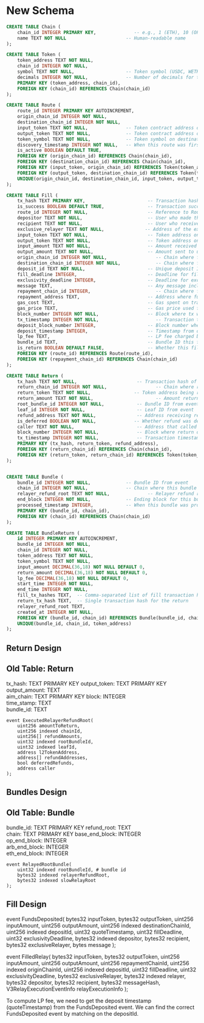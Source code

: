 # New Schema 

```sql
CREATE TABLE Chain (
    chain_id INTEGER PRIMARY KEY,              -- e.g., 1 (ETH), 10 (OP), 42161 (ARB), 8453 (BASE)
    name TEXT NOT NULL                      -- Human-readable name
);

CREATE TABLE Token (
    token_address TEXT NOT NULL,
    chain_id INTEGER NOT NULL,
    symbol TEXT NOT NULL,                   -- Token symbol (USDC, WETH, etc.)
    decimals INTEGER NOT NULL,              -- Number of decimals for the token
    PRIMARY KEY (token_address, chain_id),
    FOREIGN KEY (chain_id) REFERENCES Chain(chain_id)
);

CREATE TABLE Route (
    route_id INTEGER PRIMARY KEY AUTOINCREMENT,
    origin_chain_id INTEGER NOT NULL,
    destination_chain_id INTEGER NOT NULL,
    input_token TEXT NOT NULL,              -- Token contract address on origin chain
    output_token TEXT NOT NULL,             -- Token contract address on destination chain
    token_symbol TEXT NOT NULL,             -- Token symbol on destination chain
    discovery_timestamp INTEGER NOT NULL,   -- When this route was first discovered
    is_active BOOLEAN DEFAULT TRUE,
    FOREIGN KEY (origin_chain_id) REFERENCES Chain(chain_id),
    FOREIGN KEY (destination_chain_id) REFERENCES Chain(chain_id),
    FOREIGN KEY (input_token, origin_chain_id) REFERENCES Token(token_address, chain_id),
    FOREIGN KEY (output_token, destination_chain_id) REFERENCES Token(token_address, chain_id),
    UNIQUE(origin_chain_id, destination_chain_id, input_token, output_token)
);

CREATE TABLE Fill (
    tx_hash TEXT PRIMARY KEY,                       -- Transaction hash
    is_success BOOLEAN DEFAULT TRUE,                -- Transaction success status
    route_id INTEGER NOT NULL,                      -- Reference to Route
    depositor TEXT NOT NULL,                        -- User who made the deposit
    recipient TEXT NOT NULL,                        -- User who receives the funds
    exclusive_relayer TEXT NOT NULL,               -- Address of the exclusive relayer 
    input_token TEXT NOT NULL,                      -- Token address on origin chain
    output_token TEXT NOT NULL,                     -- Token address on destination chain
    input_amount TEXT NOT NULL,                     -- Amount received on origin chain (in smallest unit)
    output_amount TEXT NOT NULL,                    -- Amount sent to user on destination chain (in smallest unit)
    origin_chain_id INTEGER NOT NULL,                  -- Chain where funds originated
    destination_chain_id INTEGER NOT NULL,             -- Chain where funds are sent
    deposit_id TEXT NOT NULL,                       -- Unique deposit ID from protocol
    fill_deadline INTEGER,                          -- Deadline for filling the relay
    exclusivity_deadline INTEGER,                   -- Deadline for exclusive relay
    message TEXT,                                   -- Any message included with the relay
    repayment_chain_id INTEGER,                        -- Chain where funds are repaid
    repayment_address TEXT,                         -- Address where funds are repaid
    gas_cost TEXT,                                  -- Gas spent on transaction (in wei)
    gas_price TEXT,                                 -- Gas price used for transaction
    block_number INTEGER NOT NULL,                  -- Block where tx was confirmed
    tx_timestamp INTEGER NOT NULL,                     -- Transaction timestamp
    deposit_block_number INTEGER,                   -- Block number where deposit event occurred
    deposit_timestamp INTEGER,                      -- Timestamp from deposit event    
    lp_fee TEXT,                                    -- LP fee charged by protocol
    bundle_id TEXT,                                 -- Bundle ID this fill belongs to (NOT USED)
    is_return BOOLEAN DEFAULT FALSE,                -- Whether this fill is a return (NOT USED)
    FOREIGN KEY (route_id) REFERENCES Route(route_id),
    FOREIGN KEY (repayment_chain_id) REFERENCES Chain(chain_id)
);

CREATE TABLE Return (
    tx_hash TEXT NOT NULL,                      -- Transaction hash of the refund event
    return_chain_id INTEGER NOT NULL,                  -- Chain where return occurred (from chainId)
    return_token TEXT NOT NULL,                -- Token address being returned (from l2TokenAddress)
    return_amount TEXT NOT NULL,                       -- Amount returned (from refundAmounts[i])
    root_bundle_id INTEGER NOT NULL,            -- Bundle ID from event (from rootBundleId)
    leaf_id INTEGER NOT NULL,                   -- Leaf ID from event
    refund_address TEXT NOT NULL,               -- Address receiving refund (from refundAddresses[i])
    is_deferred BOOLEAN NOT NULL,              -- Whether refund was deferred
    caller TEXT NOT NULL,                       -- Address that called the refund
    block_number INTEGER NOT NULL,              -- Block where return occurred
    tx_timestamp INTEGER NOT NULL,              -- Transaction timestamp
    PRIMARY KEY (tx_hash, return_token, refund_address),
    FOREIGN KEY (return_chain_id) REFERENCES Chain(chain_id),
    FOREIGN KEY (return_token, return_chain_id) REFERENCES Token(token_address, chain_id)
);


CREATE TABLE Bundle (
    bundle_id INTEGER NOT NULL,             -- Bundle ID from event
    chain_id INTEGER NOT NULL,              -- Chain where this bundle applies
    relayer_refund_root TEXT NOT NULL,              -- Relayer refund root hash
    end_block INTEGER NOT NULL,             -- Ending block for this bundle on this chain
    processed_timestamp INTEGER,            -- When this bundle was processed
    PRIMARY KEY (bundle_id, chain_id),
    FOREIGN KEY (chain_id) REFERENCES Chain(chain_id)
);

CREATE TABLE BundleReturn (
    id INTEGER PRIMARY KEY AUTOINCREMENT,
    bundle_id INTEGER NOT NULL,
    chain_id INTEGER NOT NULL,
    token_address TEXT NOT NULL,
    token_symbol TEXT NOT NULL,
    input_amount DECIMAL(36,18) NOT NULL DEFAULT 0,
    return_amount DECIMAL(36,18) NOT NULL DEFAULT 0,
    lp_fee DECIMAL(36,18) NOT NULL DEFAULT 0,
    start_time INTEGER NOT NULL,
    end_time INTEGER NOT NULL,
    fill_tx_hashes TEXT,  -- Comma-separated list of fill transaction hashes
    return_tx_hash TEXT,  -- Single transaction hash for the return
    relayer_refund_root TEXT,
    created_at INTEGER NOT NULL,
    FOREIGN KEY (bundle_id, chain_id) REFERENCES Bundle(bundle_id, chain_id),
    UNIQUE(bundle_id, chain_id, token_address)
);

```

## Return Design 

Old Table: Return
-------------
tx_hash: TEXT       PRIMARY KEY
output_token: TEXT       PRIMARY KEY
output_amount: TEXT   
aim_chain: TEXT       PRIMARY KEY
block: INTEGER  
time_stamp: TEXT   
bundle_id: TEXT   

    event ExecutedRelayerRefundRoot(
        uint256 amountToReturn,
        uint256 indexed chainId,
        uint256[] refundAmounts,
        uint32 indexed rootBundleId,
        uint32 indexed leafId,
        address l2TokenAddress,
        address[] refundAddresses,
        bool deferredRefunds,
        address caller
    );


## Bundles Design 

Old Table: Bundle
-------------
bundle_id: TEXT       PRIMARY KEY
refund_root: TEXT   
chain: TEXT       PRIMARY KEY
base_end_block: INTEGER  
op_end_block: INTEGER  
arb_end_block: INTEGER  
eth_end_block: INTEGER  

    event RelayedRootBundle(
        uint32 indexed rootBundleId, # bundle id
        bytes32 indexed relayerRefundRoot,
        bytes32 indexed slowRelayRoot
    );


## Fill Design 

event FundsDeposited(
        bytes32 inputToken,
        bytes32 outputToken,
        uint256 inputAmount,
        uint256 outputAmount,
        uint256 indexed destinationChainId,
        uint256 indexed depositId,
        uint32 quoteTimestamp,
        uint32 fillDeadline,
        uint32 exclusivityDeadline,
        bytes32 indexed depositor,
        bytes32 recipient,
        bytes32 exclusiveRelayer,
        bytes message
    );


event FilledRelay(
        bytes32 inputToken,
        bytes32 outputToken,
        uint256 inputAmount,
        uint256 outputAmount,
        uint256 repaymentChainId,
        uint256 indexed originChainId,
        uint256 indexed depositId,
        uint32 fillDeadline,
        uint32 exclusivityDeadline,
        bytes32 exclusiveRelayer,
        bytes32 indexed relayer,
        bytes32 depositor,
        bytes32 recipient,
        bytes32 messageHash,
        V3RelayExecutionEventInfo relayExecutionInfo
);


To compute LP fee, we need to get the deposit timestamp (quoteTimestamp) from the FundsDeposited event. 
We can find the correct FundsDeposited event by matching on the depositId. 


